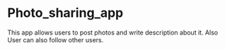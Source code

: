 # Photo_sharing_app
This app allows users to post photos and write description about it. Also User can also follow other users.
